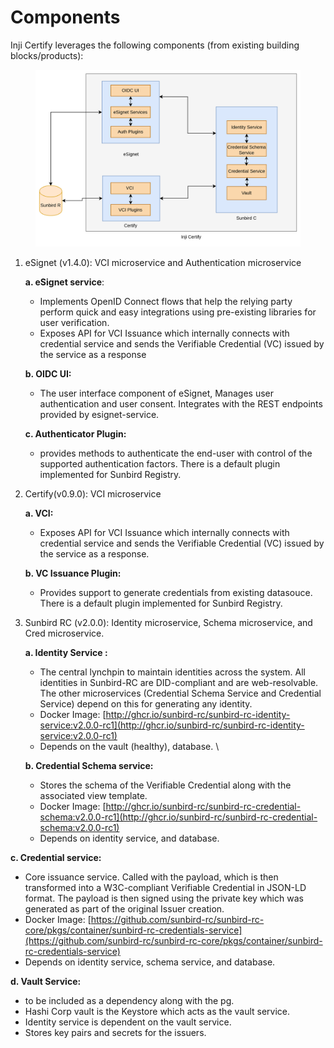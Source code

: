 # Components

Inji Certify leverages the following components (from existing building blocks/products):

<figure><img src="../../.gitbook/assets/inji_certify_components.png" alt=""><figcaption></figcaption></figure>

1.  eSignet (v1.4.0): VCI microservice and Authentication microservice

    **a. eSignet service**:

    * Implements OpenID Connect flows that help the relying party perform quick and easy integrations using pre-existing libraries for user verification.
    * Exposes API for VCI Issuance which internally connects with credential service and sends the Verifiable Credential (VC) issued by the service as a response

    **b. OIDC UI:**

    * The user interface component of eSignet, Manages user authentication and user consent. Integrates with the REST endpoints provided by esignet-service.&#x20;

    **c. Authenticator Plugin:**

    * provides methods to authenticate the end-user with control of the supported authentication factors. There is a default plugin implemented for Sunbird Registry.
2.  Certify(v0.9.0): VCI microservice

    **a. VCI:**

    * Exposes API for VCI Issuance which internally connects with credential service and sends the Verifiable Credential (VC) issued by the service as a response.

    **b. VC Issuance Plugin:**

    * Provides support to generate credentials from existing datasouce. There is a default plugin implemented for Sunbird Registry.
3.  Sunbird RC (v2.0.0): Identity microservice, Schema microservice, and Cred microservice.

    **a. Identity Service :**&#x20;

    * The central lynchpin to maintain identities across the system. All identities in Sunbird-RC are DID-compliant and are web-resolvable. The other microservices (Credential Schema Service and Credential Service) depend on this for generating any identity.&#x20;
    * Docker Image: [http://ghcr.io/sunbird-rc/sunbird-rc-identity-service:v2.0.0-rc1](http://ghcr.io/sunbird-rc/sunbird-rc-identity-service:v2.0.0-rc1) &#x20;
    * Depends on the vault (healthy), database. \


    **b. Credential Schema service:**  &#x20;

    * Stores the schema of the Verifiable Credential along with the associated view template.&#x20;
    * Docker Image: [http://ghcr.io/sunbird-rc/sunbird-rc-credential-schema:v2.0.0-rc1](http://ghcr.io/sunbird-rc/sunbird-rc-credential-schema:v2.0.0-rc1) &#x20;
    * Depends on identity service, and database.&#x20;

&#x20;       **c. Credential service:**&#x20;

* Core issuance service. Called with the payload, which is then transformed into a W3C-compliant Verifiable Credential in JSON-LD format. The payload is then signed using the private key which was generated as part of the original Issuer creation.&#x20;
* Docker Image: [https://github.com/sunbird-rc/sunbird-rc-core/pkgs/container/sunbird-rc-credentials-service](https://github.com/sunbird-rc/sunbird-rc-core/pkgs/container/sunbird-rc-credentials-service)
* Depends on identity service, schema service, and database.

&#x20;      **d. Vault Service:**&#x20;

* to be included as a dependency along with the pg.
* Hashi Corp vault is the Keystore which acts as the vault service.&#x20;
* Identity service is dependent on the vault service.&#x20;
* Stores key pairs and secrets for the issuers.
